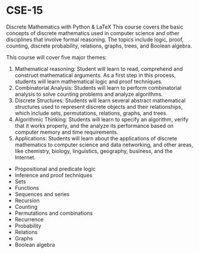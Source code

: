 # CSE-15
Discrete Mathematics with Python &amp; LaTeX
This course covers the basic concepts of discrete mathematics used in computer
science and other disciplines that involve formal reasoning. The topics include
logic, proof, counting, discrete probability, relations, graphs, trees, and Boolean
algebra.

This course will cover five major themes: <br />
1. Mathematical reasoning: Student will learn to read, comprehend and construct
mathematical arguments. As a first step in this process, students will learn
mathematical logic and proof techniques.<br />
2. Combinatorial Analysis: Students will learn to perform combinatorial analysis
to solve counting problems and analyze algorithms.<br />
3. Discrete Structures: Students will learn several abstract mathematical structures
used to represent discrete objects and their relationships, which include sets,
permutations, relations, graphs, and trees.<br />
4. Algorithmic Thinking: Students will learn to specify an algorithm, verify that it
works properly, and the analyze its performance based on computer memory and
time requirements.<br />
5. Applications: Students will learn about the applications of discrete mathematics
to computer science and data networking, and other areas, like chemistry,
biology, linguistics, geography, business, and the Internet.<br />
- Propositional and predicate logic<br />
- Inference and proof techniques<br />
- Sets<br />
- Functions<br />
- Sequences and series<br />
- Recursion<br />
- Counting<br />
- Permutations and combinations<br />
- Recurrence<br />
- Probability<br />
- Relations<br />
- Graphs<br />
- Boolean algebra<br />
